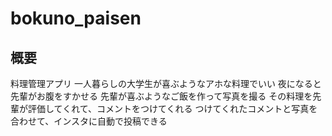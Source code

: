 # bokuno_paisen
## 概要
料理管理アプリ
一人暮らしの大学生が喜ぶようなアホな料理でいい
夜になると先輩がお腹をすかせる
先輩が喜ぶようなご飯を作って写真を撮る
その料理を先輩が評価してくれて、コメントをつけてくれる
つけてくれたコメントと写真を合わせて、インスタに自動で投稿できる